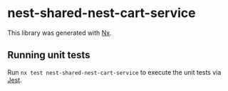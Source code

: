# nest-shared-nest-cart-service

This library was generated with [Nx](https://nx.dev).

## Running unit tests

Run `nx test nest-shared-nest-cart-service` to execute the unit tests via [Jest](https://jestjs.io).
